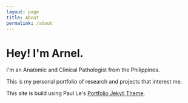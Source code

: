 ```yaml
---
layout: page
title: About
permalink: /about
---
```


# Hey! I'm Arnel.

I'm an Anatomic and Clinical Pathologist from the Philippines.

This is my personal portfolio of research and projects that interest me.

This site is build using Paul Le's [Portfolio Jekyll Theme](https://github.com/LeNPaul/portfolio-jekyll-theme).